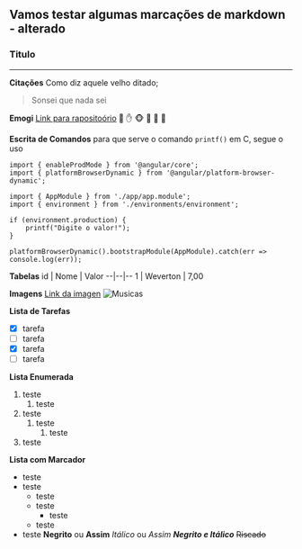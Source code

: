 ## Vamos testar algumas marcações de markdown - alterado
### Titulo
---
__Citações__
Como diz aquele velho ditado;
> Sonsei que nada sei

__Emogi__
[Link para rapositoório](https://github.com/ikatyang/emoji-cheat-sheet)
💯 ✋ 🐵 🙈 🙉 🙊 

__Escrita de Comandos__
para que serve o comando `printf()` em C, segue o uso
```
import { enableProdMode } from '@angular/core';
import { platformBrowserDynamic } from '@angular/platform-browser-dynamic';

import { AppModule } from './app/app.module';
import { environment } from './environments/environment';

if (environment.production) {
    printf("Digite o valor!");
}

platformBrowserDynamic().bootstrapModule(AppModule).catch(err => console.log(err));

```
__Tabelas__
id | Nome | Valor
--|--|--
1 | Weverton | 7,00


**Imagens**
[Link da imagen](https://icon-icons.com/pt/icone/musica-piano-cello/1252)
![Musicas](https://user-images.githubusercontent.com/22205754/87702107-59cb1480-c76f-11ea-89b2-cebbd04a2839.png)

**Lista de Tarefas**
- [x] tarefa
- [ ] tarefa
- [x] tarefa
- [ ] tarefa

**Lista Enumerada**
1. teste
   1. teste
1. teste
   1. teste
      1. teste
1. teste

**Lista com Marcador**
* teste
* teste
   * teste
   * teste
      * teste
   * teste
* teste
**Negrito** ou __Assim__
*Itálico* ou _Assim_
*__Negrito e Itálico__*
~~Riscado~~
